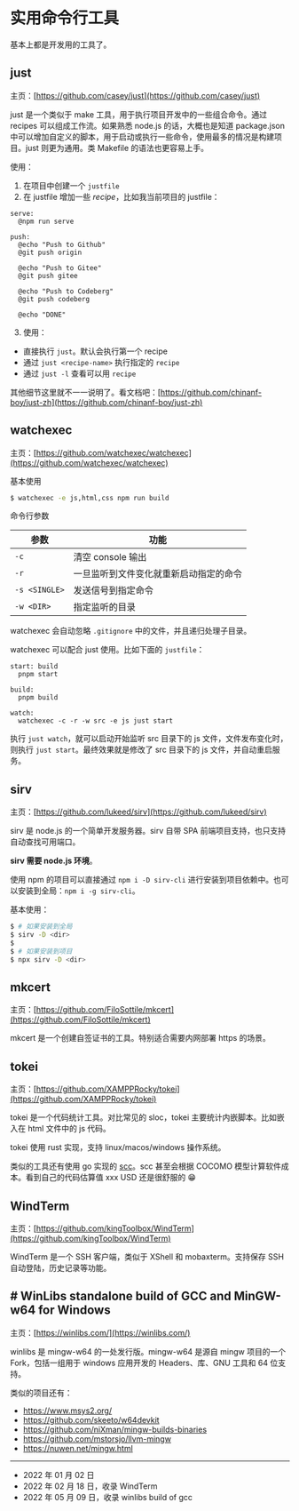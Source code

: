# 实用命令行工具

基本上都是开发用的工具了。

## just

主页：[https://github.com/casey/just](https://github.com/casey/just)

just 是一个类似于 make 工具，用于执行项目开发中的一些组合命令。通过 recipes 可以组成工作流。如果熟悉 node.js 的话，大概也是知道 package.json 中可以增加自定义的脚本，用于启动或执行一些命令，使用最多的情况是构建项目。just 则更为通用。类 Makefile 的语法也更容易上手。

使用：

1. 在项目中创建一个 `justfile`
2. 在 justfile 增加一些 _recipe_，比如我当前项目的 justfile：

```justfile
serve:
  @npm run serve

push:
  @echo "Push to Github"
  @git push origin

  @echo "Push to Gitee"
  @git push gitee

  @echo "Push to Codeberg"
  @git push codeberg

  @echo "DONE"

```

3. 使用：

- 直接执行 `just`。默认会执行第一个 recipe
- 通过 `just <recipe-name>` 执行指定的 `recipe`
- 通过 `just -l` 查看可以用 `recipe`

其他细节这里就不一一说明了。看文档吧：[https://github.com/chinanf-boy/just-zh](https://github.com/chinanf-boy/just-zh)

## watchexec

主页：[https://github.com/watchexec/watchexec](https://github.com/watchexec/watchexec)

基本使用

```sh
$ watchexec -e js,html,css npm run build
```

命令行参数

| 参数          | 功能                                   |
| ------------- | -------------------------------------- |
| `-c`          | 清空 console 输出                      |
| `-r`          | 一旦监听到文件变化就重新启动指定的命令 |
| `-s <SINGLE>` | 发送信号到指定命令                     |
| `-w <DIR>`    | 指定监听的目录                         |

watchexec 会自动忽略 `.gitignore` 中的文件，并且递归处理子目录。

watchexec 可以配合 just 使用。比如下面的 `justfile`：

```justfile
start: build
  pnpm start

build:
  pnpm build

watch:
  watchexec -c -r -w src -e js just start

```

执行 `just watch`，就可以启动开始监听 src 目录下的 js 文件，文件发布变化时，则执行 `just start`。最终效果就是修改了 src 目录下的 js 文件，并自动重启服务。

## sirv

主页：[https://github.com/lukeed/sirv](https://github.com/lukeed/sirv)

sirv 是 node.js 的一个简单开发服务器。sirv 自带 SPA 前端项目支持，也只支持自动查找可用端口。

**sirv 需要 node.js 环境**。

使用 npm 的项目可以直接通过 `npm i -D sirv-cli` 进行安装到项目依赖中。也可以安装到全局：`npm i -g sirv-cli`。

基本使用：

```sh
$ # 如果安装到全局
$ sirv -D <dir>
$
$ # 如果安装到项目
$ npx sirv -D <dir>
```

## mkcert

主页：[https://github.com/FiloSottile/mkcert](https://github.com/FiloSottile/mkcert)

mkcert 是一个创建自签证书的工具。特别适合需要内网部署 https 的场景。

## tokei

主页：[https://github.com/XAMPPRocky/tokei](https://github.com/XAMPPRocky/tokei)

tokei 是一个代码统计工具。对比常见的 sloc，tokei 主要统计内嵌脚本。比如嵌入在 html 文件中的 js 代码。

tokei 使用 rust 实现，支持 linux/macos/windows 操作系统。

类似的工具还有使用 go 实现的 [scc](scc)。scc 甚至会根据 COCOMO 模型计算软件成本。看到自己的代码估算值 xxx USD 还是很舒服的 😁

[scc]: https://github.com/boyter/scc

## WindTerm

主页：[https://github.com/kingToolbox/WindTerm](https://github.com/kingToolbox/WindTerm)

WindTerm 是一个 SSH 客户端，类似于 XShell 和 mobaxterm。支持保存 SSH 自动登陆，历史记录等功能。

## # WinLibs standalone build of GCC and MinGW-w64 for Windows

主页：[https://winlibs.com/](https://winlibs.com/)

winlibs 是 mingw-w64 的一处发行版。mingw-w64 是源自 mingw 项目的一个 Fork，包括一组用于 windows 应用开发的 Headers、库、GNU 工具和 64 位支持。

类似的项目还有： 

- https://www.msys2.org/
- https://github.com/skeeto/w64devkit
- https://github.com/niXman/mingw-builds-binaries
- https://github.com/mstorsjo/llvm-mingw
- https://nuwen.net/mingw.html

---

- 2022 年 01 月 02 日
- 2022 年 02 月 18 日，收录 WindTerm
- 2022 年 05 月 09 日，收录 winlibs build of gcc
